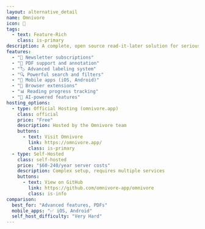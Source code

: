 ```yaml
---
layout: alternative_detail
name: Omnivore
icon: 🦉
tags:
  - text: Feature-Rich
    class: is-primary
description: A complete, open source read-it-later solution for serious readers. Omnivore offers advanced features like newsletter subscriptions, PDF support, and powerful organization tools. Recently open-sourced and gaining popularity.
features:
  - "📧 Newsletter subscriptions"
  - "📄 PDF support and annotation"
  - "🏷️ Advanced labeling system"
  - "🔍 Powerful search and filters"
  - "📱 Mobile apps (iOS, Android)"
  - "🔌 Browser extensions"
  - "📊 Reading progress tracking"
  - "🤖 AI-powered features"
hosting_options:
  - type: Official Hosting (omnivore.app)
    class: official
    price: "Free"
    description: Hosted by the Omnivore team
    buttons:
      - text: Visit Omnivore
        link: https://omnivore.app/
        class: is-primary
  - type: Self-Hosted
    class: self-hosted
    price: "$60-240/year server costs"
    description: Complex setup, requires multiple services
    buttons:
      - text: View on GitHub
        link: https://github.com/omnivore-app/omnivore
        class: is-info
comparison:
  best_for: "Advanced features, PDFs"
  mobile_apps: "✅ iOS, Android"
  self_host_difficulty: "Very Hard"
---
```

